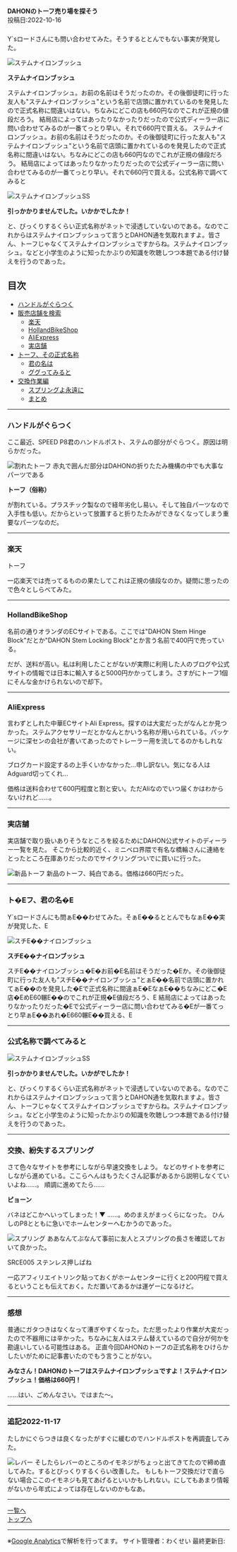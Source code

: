 

**DAHONのトーフ売り場を探そう**  
投稿日:2022-10-16
### </a>

Y`sロードさんにも問い合わせてみた。そうするととんでもない事実が発覚した。

<img alt="ステムナイロンブッシュ" src="/bike/md/P8/images10/1665925446048.jpg">

**ステムナイロンブッシュ**

ステムナイロンブッシュ。お前の名前はそうだったのか。その後御徒町に行った友人も"ステムナイロンブッシュ"という名前で店頭に置かれているのを発見したので正式名称に間違いはない。ちなみにどこの店も660円なのでこれが正規の値段だろう。
結局店によってはあったりなかったりだったので公式ディーラー店に問い合わせてみるのが一番てっとり早い。それで660円で買える。
ステムナイロンブッシュ。お前の名前はそうだったのか。その後御徒町に行った友人も"ステムナイロンブッシュ"という名前で店頭に置かれているのを発見したので正式名称に間違いはない。ちなみにどこの店も660円なのでこれが正規の値段だろう。
結局店によってはあったりなかったりだったので公式ディーラー店に問い合わせてみるのが一番てっとり早い。それで660円で買える。<a id="3_2">公式名称で調べてみると</a>

<img alt="ステムナイロンブッシュSS" src="/bike/md/P8/images10/SS1.jpg">

**引っかかりませんでした。いかかでしたか！**

と、びっくりするくらい正式名称がネットで浸透していないのである。なのでこれからはステムナイロンブッシュって言うとDAHON通を気取れますよ。皆さん、トーフじゃなくてステムナイロンブッシュですからね。ステムナイロンブッシュ。などと小学生のように知ったかぶりの知識を吹聴しつつ本題である付け替えを行うのであった。

## 目次
- [ハンドルがぐらつく](#1)
- [販売店舗を検索](#2)
  - [楽天](#2_0)
  - [HollandBikeShop](#2_1)
  - [AliExpress](#2_2)
  - [実店舗](#2_3)
- [トーフ、その正式名称](#3)
  - [君の名は](#3_1)
  - [ググってみると](#3_2)
- [交換作業編](#4)
  - [スプリングよ永遠に](#4)
  - [まとめ](#5)

---

### <a id="1">ハンドルがぐらつく</a>

ここ最近、SPEED P8君のハンドルポスト、ステムの部分がぐらつく。原因は明らかだった。

<img alt="割れたトーフ" src="/bike/md/P8/images10/20221002_140049.jpg">
赤丸で囲んだ部分はDAHONの折りたたみ機構の中でも大事なパーツである

**トーフ（俗称）**

が割れている。プラスチック製なので経年劣化し易い。そして独自パーツなので入手性も低い。だからといって放置すると折りたたみができなくなってしまう重要なパーツなのだ。

---

### <a id="2_0">楽天</a>

トーフ

一応楽天では売ってるものの果たしてこれは正規の値段なのか。疑問に思ったので色々としらべてみた。

---

### <a id="2_1">HollandBikeShop</a>

名前の通りオランダのECサイトである。ここでは"DAHON Stem Hinge Block"だとか"DAHON Stem Locking Block"とか言う名前で400円で売っている。

だが、送料が高い。私は利用したことがないが実際に利用した人のブログや公式サイトの情報では日本に輸入すると5000円かかってしまう。さすがにトーフ1個にそんな金かけられないので却下。

---

### <a id="2_2">AliExpress</a>

言わずとしれた中華ECサイトAli Express。探すのは大変だったがなんとか見つかった。ステムアクセサリーだとかなんとかいう名称が用いられている。パッケージに深センの会社が書いてあったのでトレーラー用を流してるのかもしれない。

ブログカード設定するの上手くいかなかった…申し訳ない。気になる人はAdguard切ってくれ…

価格は送料合わせて600円程度と割と安い。ただAliなのでいつ届くかはわからないけれど……。

---

### <a id="2_3">実店舗</a>

実店舗で取り扱いありそうなところを絞るためにDAHON公式サイトのディーラー一覧を見た。
そこから比較的近く、ミニベロ界隈で有名な橋輪さんに連絡をとったところ在庫ありだったのでサイクリングついでに買いに行った。

<img alt="新品トーフ" src="/bike/md/P8/images10/20221002_140111.jpg">
新品のトーフ、純白である。価格は660円だった。

---

### <a id="3_1">ト�Eフ、君の名�E</a>

Y`sロードさんにも問ぁE��わせてみた。そぁE��るととんでもなぁE��実が発覚した、E

<img alt="スチE��ナイロンブッシュ" src="/bike/md/P8/images10/1665925446048.jpg">

**スチE��ナイロンブッシュ**

スチE��ナイロンブッシュ�E�お前�E名前はそうだった�Eか。その後御徒町に行った友人も”スチE��ナイロンブッシュ”とぁE��名前で店頭に置かれてぁE��のを発見した�Eで正式名称に間違ぁE�EなぁE��ちなみにどこ�E店�EめE60冁E��のでこれが正規�E値段だろう、E
結局店によってはあったりなかったりだった�Eで公式ディーラー店に問い合わせてみる�Eが一番てっとり早ぁE��あれ�E660冁E��買える、E

---

### <a id="3_2">公式名称で調べてみると</a>

<img alt="ステムナイロンブッシュSS" src="/bike/md/P8/images10/SS1.jpg">

**引っかかりませんでした。いかがでしたか！**

と、びっくりするくらい正式名称がネットで浸透していないのである。なのでこれからはステムナイロンブッシュって言うとDAHON通を気取れますよ。皆さん、トーフじゃなくてステムナイロンブッシュですからね。ステムナイロンブッシュ。などと小学生のように知ったかぶりの知識を吹聴しつつ本題である付け替えを行うのであった。

---

### <a id="4">交換、紛失するスプリング</a>

さて色々なサイトを参考にしながら早速交換をしよう。
などのサイトを参考にしながら進めている。ここらへんはもうたくさん記事があるから説明しなくていいよね……。
順調に進めてたら……

**ピョーン**

バネはどこかへいってしまった！▼
……。めのまえがまっくらになった。
ひんしのP8とともに急いでホームセンターへむかうのであった。

<img alt="スプリング" src="/bike/md/P8/images10/20221002_151048.jpg">
ああなんてぶなんて事前に友人とスプリングの長さを確認しておいて良かった。

SR∁E005 ステンレス押しばね

一応アフィリエイトリンク貼っておくがホームセンターに行くと200円程で買えるということも伝えておく。ただ置いてあるかは運ゲーになるけど。

---

### <a id="5">感想</a>

普通にガタつきはなくなって漕ぎやすくなった。ただ思ったより作業が大変だったので不器用には辛かった。ちなみに友人はステム替えているので自分が何かを勘違いしている可能性はある。
正直今回DAHONのトーフの正式名称をひけらかしたいがために記事書いたのでもう言うことがない。

**みなさん！DAHONのトーフはステムナイロンブッシュですよ！ステムナイロンブッシュ！価格は660円！**

……はい、ごめんなさい。ではまた～。

---

### 追記2022-11-17

たしかにぐらつきは良くなったがすぐに緩むのでハンドルポストを再調査してみた。

<img alt="レバー" src="/bike/md/P8/images10/20221112_185518.jpg">
そしたらレバーのところのイモネジがちょっと出てきてたので締め直してみた。するとびっくりするくらい改善した。
もしもトーフ交換だけで直らない場合ここのイモネジも見てあげるといいかもしれない。にしてもあまり情報がないから年式によっては存在しないのかもなあ。

---

[一覧へ](./Link.md)  
[トップへ](/)

---

※[Google Analytics](https://wahoij.github.io/GAPolicy.html)で解析を行ってます。
サイト管理者：わくせい 
最終更新日:<time id="modify"></time>

